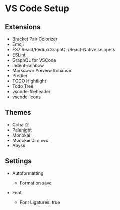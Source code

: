 # VS Code Setup

## Extensions

- Bracket Pair Colorizer
- Emoji
- ES7 React/Redux/GraphQL/React-Native snippets
- ESLint
- GraphQL for VSCode
- indent-rainbow
- Markdown Preview Enhance
- Prettier
- TODO Hightlight
- Todo Tree
- vscode-fileheader
- vscode-icons

## Themes

- Cobalt2
- Palenight
- Monokai
- Monokai Dimmed
- Abyss

## Settings

- Autoformatting
  - Format on save

- Font
  - Font Ligatures: true
